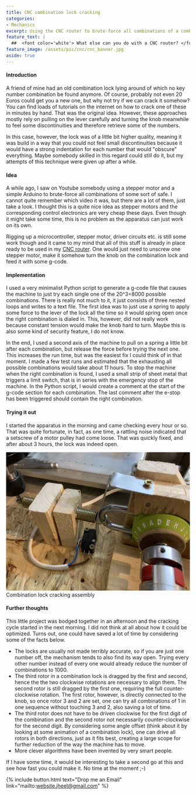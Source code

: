 ```yaml
---
title: CNC combination lock cracking
categories:
- Mechanics
excerpt: Using the CNC router to brute-force all combinations of a combination lock.
feature_text: |
  ##  <font color='white'> What else can you do with a CNC router? </font>
feature_image: /assets/pic/cnc/cnc_banner.jpg
aside: true
---
```


#### Introduction
A friend of mine had an old combination lock lying around of which no key number combination be found anymore. Of course, probably not even 20 Euros could get you a new one, but why not try if we can crack it somehow? You can find loads of tutorials on the internet on how to crack one of these in minutes by hand. That was the original idea. However, these approaches mostly rely on pulling on the lever carefully and turning the knob meanwhile to feel some discontinuities and therefore retrieve some of the numbers.

In this case, however, the lock was of a little bit higher quality, meaning it was build in a way that you could not feel small discontinuities because it would have a strong indentation for each number that would "obscure" everything. Maybe somebody skilled in this regard could still do it, but my attempts of this technique were given up after a while.

#### Idea
A while ago, I saw on Youtube somebody using a stepper motor and a simple Arduino to brute-force all combinations of some sort of safe. I cannot quite remember which video it was, but there are a lot of them, just take a look. I thought this is a quite nice idea as stepper motors and the corresponding control electronics are very cheap these days. Even though it might take some time, this is no problem as the apparatus can just work on its own.

Rigging up a microcontroller, stepper motor, driver circuits etc. is still some work though and it came to my mind that all of this stuff is already in place ready to be used in my [CNC router](/cnc/2020/03/31/cnc-screen-printer/). One would just need to unscrew one stepper motor, make it somehow turn the knob on the combination lock and feed it with some g-code.

#### Implementation
I used a very minimalist Python script to generate a g-code file that causes the machine to just try each single one of the 20^3=8000 possible combinations. There is really not much to it, it just consists of three nested loops and writes to a text file. The first idea was to just use a spring to apply some force to the lever of the lock all the time so it would spring open once the right combination is dialed in. This, however, did not really work because constant tension would make the knob hard to turn. Maybe this is also some kind of security feature, I do not know.

In the end, I used a second axis of the machine to pull on a spring a little bit after each combination, but release the force before trying the next one. This increases the run time, but was the easiest fix I could think of in that moment. I made a few test runs and estimated that the exhausting all possible combinations would take about 11 hours. To stop the machine when the right combination is found, I used a small strip of sheet metal that triggers a limit switch, that is in series with the emergency stop of the machine. In the Python script, I would create a comment at the start of the g-code section for each combination. The last comment after the e-stop has been triggered should contain the right combination.

#### Trying it out

I started the apparatus in the morning and came checking every hour or so. That was quite fortunate, in fact, as one time, a rattling noise indicated that a setscrew of a motor pulley had come loose. That was quickly fixed, and after about 3 hours, the lock was indeed open.

![Some brake cable tensioning parts](/assets/pic/div/lock_cracking.jpg)
Combination lock cracking assembly

#### Further thoughts
This little project was bodged together in an afternoon and the cracking cycle started in the next morning. I did not think at all about how it could be optimized. Turns out, one could have saved a lot of time by considering some of the facts below.
* The locks are usually not made terribly accurate, so if you are just one number off, the mechanism tends to also find its way open. Trying every other number instead of every one would already reduce the number of combinations to 1000.
* The third rotor in a combination lock is dragged by the first and second, hence the the two clockwise rotations are necessary to align them. The second rotor is still dragged by the first one, requiring the full counter-clockwise rotation. The first rotor, however, is directly connected to the knob, so once rotor 3 and 2 are set, one can try all combinations of 1 in one sequence without touching 3 and 2, also saving a lot of time.
* The third rotor does not have to be driven clockwise for the first digit of the combination and the second rotor not necessarily counter-clockwise for the second digit. By considering some angle offset (think about it by looking at some animation of a combination lock), one can drive all rotors in both directions, just as it fits best, creating a large scope for further reduction of the way the machine has to move.
* More clever algorithms have been invented by very smart people.

If I have some time, it would be interesting to take a second go at this and see how fast you could make it. No time at the moment ;-)

{% include button.html text="Drop me an Email" link="mailto:website.jheel@gmail.com" %}

<!-- more -->

